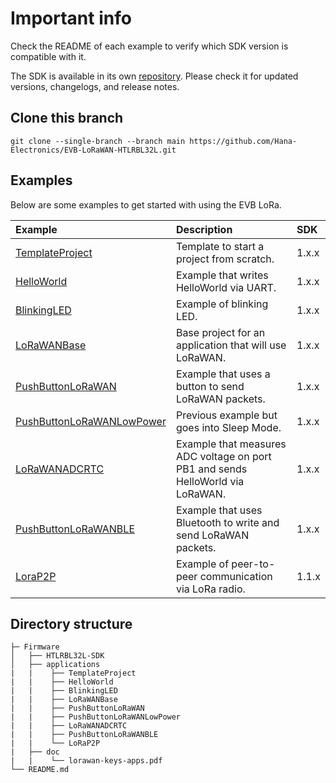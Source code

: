 # Important info
Check the README of each example to verify which SDK version is compatible with it.

The SDK is available in its own [repository](https://github.com/Hana-Electronics/HE-HTLRBL32L-SDK). Please check it for updated versions, changelogs, and release notes.

## Clone this branch
```
git clone --single-branch --branch main https://github.com/Hana-Electronics/EVB-LoRaWAN-HTLRBL32L.git
```

## Examples
Below are some examples to get started with using the EVB LoRa.

| Example     |      Description                    | SDK                   |
| :---------- | :---------------------------------- | :-----------------------|
|[TemplateProject](/examples/TemplateProject)| Template to start a project from scratch. | 1.x.x |
|[HelloWorld](/examples/HelloWorld)| Example that writes HelloWorld via UART. | 1.x.x |
|[BlinkingLED](/examples/BlinkingLED)| Example of blinking LED. |  1.x.x |
|[LoRaWANBase](/examples/LoRaWANBase)| Base project for an application that will use LoRaWAN. | 1.x.x |
|[PushButtonLoRaWAN](/examples/PushButtonLoRaWAN)| Example that uses a button to send LoRaWAN packets. | 1.x.x |
|[PushButtonLoRaWANLowPower](/examples/PushButtonLoRaWANLowPower) |Previous example but goes into Sleep Mode. | 1.x.x |
|[LoRaWANADCRTC](/examples/LoRaWAN_ADC_RTC)| Example that measures ADC voltage on port PB1 and sends HelloWorld via LoRaWAN. | 1.x.x |
|[PushButtonLoRaWANBLE](/examples/PushButtonLoRaWANBLE)| Example that uses Bluetooth to write and send LoRaWAN packets. | 1.x.x |
|[LoraP2P](/examples/LoRaP2P) |Example of peer-to-peer communication via LoRa radio. |1.1.x|

## Directory structure
```
├─ Firmware
│   ├── HTLRBL32L-SDK
│   ├── applications
|   |    ├── TemplateProject
|   |    ├── HelloWorld
|   |    ├── BlinkingLED
|   |    ├── LoRaWANBase
|   |    ├── PushButtonLoRaWAN
|   |    ├── PushButtonLoRaWANLowPower
|   |    ├── LoRaWANADCRTC
|   |    ├── PushButtonLoRaWANBLE
|   |    └── LoRaP2P
|   ├── doc
|   |    └── lorawan-keys-apps.pdf
└── README.md
```
